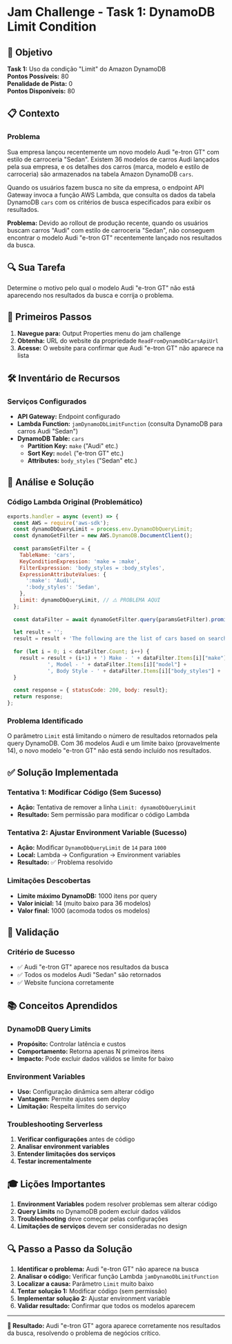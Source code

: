 # Jam Challenge - Task 1: DynamoDB Limit Condition

## 🎯 Objetivo

**Task 1:** Uso da condição "Limit" do Amazon DynamoDB  
**Pontos Possíveis:** 80  
**Penalidade de Pista:** 0  
**Pontos Disponíveis:** 80

## 📋 Contexto

### Problema
Sua empresa lançou recentemente um novo modelo Audi "e-tron GT" com estilo de carroceria "Sedan". Existem 36 modelos de carros Audi lançados pela sua empresa, e os detalhes dos carros (marca, modelo e estilo de carroceria) são armazenados na tabela Amazon DynamoDB `cars`.

Quando os usuários fazem busca no site da empresa, o endpoint API Gateway invoca a função AWS Lambda, que consulta os dados da tabela DynamoDB `cars` com os critérios de busca especificados para exibir os resultados.

**Problema:** Devido ao rollout de produção recente, quando os usuários buscam carros "Audi" com estilo de carroceria "Sedan", não conseguem encontrar o modelo Audi "e-tron GT" recentemente lançado nos resultados da busca.

## 🔍 Sua Tarefa

Determine o motivo pelo qual o modelo Audi "e-tron GT" não está aparecendo nos resultados da busca e corrija o problema.

## 🚀 Primeiros Passos

1. **Navegue para:** Output Properties menu do jam challenge
2. **Obtenha:** URL do website da propriedade `ReadFromDynamoDbCarsApiUrl`
3. **Acesse:** O website para confirmar que Audi "e-tron GT" não aparece na lista

## 🛠️ Inventário de Recursos

### Serviços Configurados
- **API Gateway:** Endpoint configurado
- **Lambda Function:** `jamDynamoDbLimitFunction` (consulta DynamoDB para carros Audi "Sedan")
- **DynamoDB Table:** `cars`
  - **Partition Key:** `make` ("Audi" etc.)
  - **Sort Key:** `model` ("e-tron GT" etc.)
  - **Attributes:** `body_styles` ("Sedan" etc.)

## 🔧 Análise e Solução

### Código Lambda Original (Problemático)
```javascript
exports.handler = async (event) => {
  const AWS = require('aws-sdk');
  const dynamoDbQueryLimit = process.env.DynamoDbQueryLimit;
  const dynamoGetFilter = new AWS.DynamoDB.DocumentClient();
  
  const paramsGetFilter = {
    TableName: 'cars',
    KeyConditionExpression: 'make = :make',
    FilterExpression: 'body_styles = :body_styles',
    ExpressionAttributeValues: {
      ':make': 'Audi',
      ':body_styles': 'Sedan',
    },
    Limit: dynamoDbQueryLimit, // ⚠️ PROBLEMA AQUI
  };
  
  const dataFilter = await dynamoGetFilter.query(paramsGetFilter).promise();
  
  let result = '';
  result = result + 'The following are the list of cars based on search criteria: ';
  
  for (let i = 0; i < dataFilter.Count; i++) {
    result = result + (i+1) + ') Make - ' + dataFilter.Items[i]["make"] + 
             ', Model - ' + dataFilter.Items[i]["model"] + 
             ', Body Style - ' + dataFilter.Items[i]["body_styles"] + ' ';
  }
  
  const response = { statusCode: 200, body: result};
  return response;
};
```

### Problema Identificado
O parâmetro `Limit` está limitando o número de resultados retornados pela query DynamoDB. Com 36 modelos Audi e um limite baixo (provavelmente 14), o novo modelo "e-tron GT" não está sendo incluído nos resultados.

## ✅ Solução Implementada

### Tentativa 1: Modificar Código (Sem Sucesso)
- **Ação:** Tentativa de remover a linha `Limit: dynamoDbQueryLimit`
- **Resultado:** Sem permissão para modificar o código Lambda

### Tentativa 2: Ajustar Environment Variable (Sucesso)
- **Ação:** Modificar `DynamoDbQueryLimit` de `14` para `1000`
- **Local:** Lambda → Configuration → Environment variables
- **Resultado:** ✅ Problema resolvido

### Limitações Descobertas
- **Limite máximo DynamoDB:** 1000 itens por query
- **Valor inicial:** 14 (muito baixo para 36 modelos)
- **Valor final:** 1000 (acomoda todos os modelos)

## 🎯 Validação

### Critério de Sucesso
- ✅ Audi "e-tron GT" aparece nos resultados da busca
- ✅ Todos os modelos Audi "Sedan" são retornados
- ✅ Website funciona corretamente

## 📚 Conceitos Aprendidos

### DynamoDB Query Limits
- **Propósito:** Controlar latência e custos
- **Comportamento:** Retorna apenas N primeiros itens
- **Impacto:** Pode excluir dados válidos se limite for baixo

### Environment Variables
- **Uso:** Configuração dinâmica sem alterar código
- **Vantagem:** Permite ajustes sem deploy
- **Limitação:** Respeita limites do serviço

### Troubleshooting Serverless
1. **Verificar configurações** antes de código
2. **Analisar environment variables**
3. **Entender limitações dos serviços**
4. **Testar incrementalmente**

## 🎓 Lições Importantes

1. **Environment Variables** podem resolver problemas sem alterar código
2. **Query Limits** no DynamoDB podem excluir dados válidos
3. **Troubleshooting** deve começar pelas configurações
4. **Limitações de serviços** devem ser consideradas no design

## 🔍 Passo a Passo da Solução

1. **Identificar o problema:** Audi "e-tron GT" não aparece na busca
2. **Analisar o código:** Verificar função Lambda `jamDynamoDbLimitFunction`
3. **Localizar a causa:** Parâmetro `Limit` muito baixo
4. **Tentar solução 1:** Modificar código (sem permissão)
5. **Implementar solução 2:** Ajustar environment variable
6. **Validar resultado:** Confirmar que todos os modelos aparecem

---

**🎯 Resultado:** Audi "e-tron GT" agora aparece corretamente nos resultados da busca, resolvendo o problema de negócios crítico.